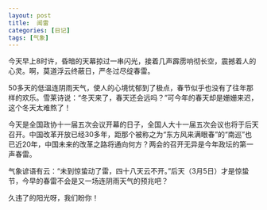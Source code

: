 ```yaml
---
layout: post
title:  闻雷
categories: [日记]
tags: [气象]
---
```

今天早上8时许，昏暗的天幕掠过一串闪光，接着几声霹雳响彻长空，震撼着人的心灵。啊，莫道浮云终蔽日，严冬过尽绽春雷。

50多天的低温连阴雨天气，使人的心境忧郁到了极点，春节似乎也没有了往年那样的欢乐。雪莱诗说：“冬天来了，春天还会远吗？”可今年的春天却是姗姗来迟，这个冬天太难熬了！

今天是全国政协十一届五次会议开幕的日子，全国人大十一届五次会议也将于后天召开。中国改革开放已经30多年，距那个被称之为“东方风来满眼春”的“南巡”也已近20年，中国未来的改革之路将通向何方？两会的召开无异是今年政坛的第一声春雷。

气象谚语有云：“未到惊蛰动了雷，四十八天云不开。”后天（3月5日）才是惊蛰节，今早的春雷不会是又一场连阴雨天气的预兆吧？

久违了的阳光呀，我们盼你！


